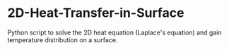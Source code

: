 # 2D-Heat-Transfer-in-Surface
Python script to solve the 2D heat equation (Laplace's equation) and gain temperature distribution on a surface.
